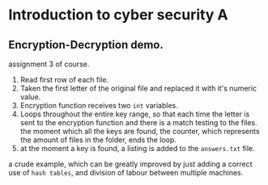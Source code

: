 # Introduction to cyber security A
## Encryption-Decryption demo.
assignment 3 of course.

1. Read first row of each file.
2. Taken the first letter of the original file and replaced it with it's numeric value.
3. Encryption function receives two `int` variables.
4. Loops throughout the entire key range, so that each time the letter is sent to the encryption function and there is a match testing to the files. the moment which all the keys are found, the counter, which represents the amount of files in the folder, ends the loop.
5. at the moment a key is found, a listing is added to the `answers.txt` file.

a crude example, which can be greatly improved by just adding a correct use of `hash tables`, and division of labour between multiple machines.
